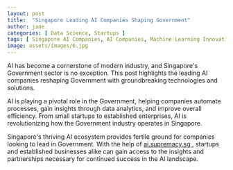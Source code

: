 ```yaml
---
layout: post
title:  "Singapore Leading AI Companies Shaping Government"
author: jane
categories: [ Data Science, Startups ]
tags: [ Singapore AI Companies, AI Companies, Machine Learning Innovations, Data Analytics, AI in Asia ]
image: assets/images/6.jpg
---
```


AI has become a cornerstone of modern industry, and Singapore's Government sector is no exception. This post highlights the leading AI companies reshaping Government with groundbreaking technologies and solutions.

AI is playing a pivotal role in the Government, helping companies automate processes, gain insights through data analytics, and improve overall efficiency. From small startups to established enterprises, AI is revolutionizing how the Government industry operates in Singapore.

Singapore's thriving AI ecosystem provides fertile ground for companies looking to lead in Government. With the help of <a href="https://ai.supremacy.sg" target="_blank"> ai.supremacy.sg </a>, startups and established businesses alike can gain access to the insights and partnerships necessary for continued success in the AI landscape.
